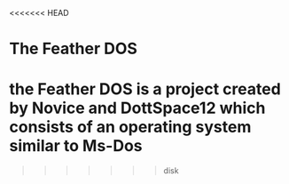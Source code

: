 <<<<<<< HEAD
# The Feather DOS
the Feather DOS is a project created by Novice and DottSpace12 which consists of an operating system similar to Ms-Dos
=======

>>>>>>> disk
